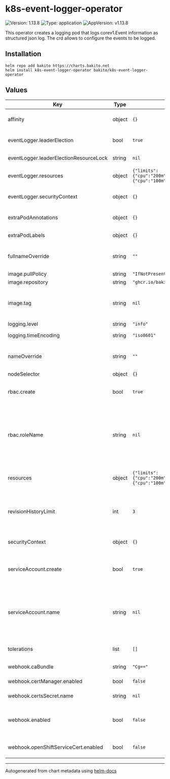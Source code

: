 # k8s-event-logger-operator

![Version: 1.13.8](https://img.shields.io/badge/Version-1.13.8-informational?style=flat-square) ![Type: application](https://img.shields.io/badge/Type-application-informational?style=flat-square) ![AppVersion: v1.13.8](https://img.shields.io/badge/AppVersion-v1.13.8-informational?style=flat-square)

This operator creates a logging pod that logs corev1.Event information as structured json log. The crd allows to configure the events to be logged.

## Installation

```console
helm repo add bakito https://charts.bakito.net
helm install k8s-event-logger-operator bakito/k8s-event-logger-operator
```

## Values

| Key | Type | Default | Description |
|-----|------|---------|-------------|
| affinity | object | `{}` | Assign custom [affinity] rules to the deployment |
| eventLogger.leaderElection | bool | `true` | Enable leader election for the controller |
| eventLogger.leaderElectionResourceLock | string | `nil` | Leader election lock type |
| eventLogger.resources | object | `{"limits":{"cpu":"200m","memory":"256Mi"},"requests":{"cpu":"100m","memory":"64Mi"}}` | Resource limits and requests for the logger pods. |
| eventLogger.securityContext | object | `{}` | Security Context for the logger pods. |
| extraPodAnnotations | object | `{}` | Add additional pod [annotations] |
| extraPodLabels | object | `{}` | Add additional pod [labels] |
| fullnameOverride | string | `""` | String to fully override "argo-rollouts.fullname" template |
| image.pullPolicy | string | `"IfNotPresent"` | Image pull policy |
| image.repository | string | `"ghcr.io/bakito/k8s-event-logger"` | Repository to use |
| image.tag | string | `nil` | Overrides the image tag (default is the chart appVersion) |
| logging.level | string | `"info"` | Log level |
| logging.timeEncoding | string | `"iso8601"` | Log time encoding |
| nameOverride | string | `""` | String to partially override "argo-rollouts.fullname" template |
| nodeSelector | object | `{}` | [Node selector] |
| rbac.create | bool | `true` | Specifies whether rbac should be created |
| rbac.roleName | string | `nil` | The name of the role and clusterrole to use. If not set and create is true, a name is generated using the fullname template |
| resources | object | `{"limits":{"cpu":"200m","memory":"512Mi"},"requests":{"cpu":"100m","memory":"128Mi"}}` | Resource limits and requests for the operator pods. |
| revisionHistoryLimit | int | `3` | Number of old deployment ReplicaSets to retain. The rest will be garbage collected. |
| securityContext | object | `{}` | Security Context for the operator pods. |
| serviceAccount.create | bool | `true` | Specifies whether a service account should be created |
| serviceAccount.name | string | `nil` | The name of the service account to use. If not set and create is true, a name is generated using the fullname template |
| tolerations | list | `[]` | [Tolerations] for use with node taints |
| webhook.caBundle | string | `"Cg=="` | certificate ca bundle |
| webhook.certManager.enabled | bool | `false` | Enable cert manager setup |
| webhook.certsSecret.name | string | `nil` | Certificate secret name |
| webhook.enabled | bool | `false` | Specifies whether validation webhook should be created. |
| webhook.openShiftServiceCert.enabled | bool | `false` | Enable OpenShift service certificate |

----------------------------------------------
Autogenerated from chart metadata using [helm-docs](https://github.com/norwoodj/helm-docs)
